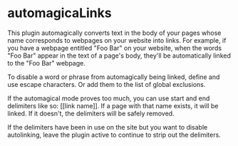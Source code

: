 # automagicaLinks

This plugin automagically converts text in the body of your pages whose name corresponds to webpages on your website into links. For example, if you have a webpage entitled "Foo Bar" on your website, when the words "Foo Bar" appear in the text of a page's body, they'll be automatically linked to the "Foo Bar" webpage.

To disable a word or phrase from automagically being linked, define and use escape characters. Or add them to the list of global exclusions.

If the automagical mode proves too much, you can use start and end delimiters like so: [[link name]]. If a page with that name exists, it will be linked. If it doesn't, the delimiters will be safely removed.

If the delimiters have been in use on the site but you want to disable autolinking, leave the plugin active to continue to strip out the delimiters.